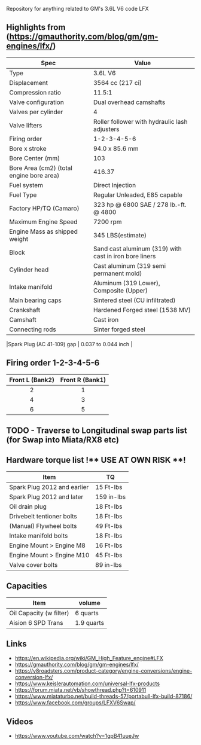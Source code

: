 Repository for anything related to GM's 3.6L V6 code LFX
## Highlights from (https://gmauthority.com/blog/gm/gm-engines/lfx/)
| Spec        | Value |
| ----------- | ----------- |
|Type |	3.6L V6 |
|Displacement|3564 cc (217 ci)|
|Compression ratio|	11.5:1 |
|Valve configuration|	Dual overhead camshafts |
|Valves per cylinder|	4 |
|Valve lifters|	Roller follower with hydraulic lash adjusters|
|Firing order|	1-2-3-4-5-6|
|Bore x stroke|	94.0 x 85.6 mm |
|Bore Center (mm)|	103 |
|Bore Area (cm2) (total engine bore area)|	416.37|
|Fuel system|	Direct Injection |
|Fuel Type|	Regular Unleaded, E85 capable |
|Factory HP/TQ (Camaro) |	323 hp @ 6800 SAE  / 278 lb.-ft. @ 4800 |
|Maximum Engine Speed| 7200 rpm|
|Engine Mass as shipped weight|	345 LBS(estimate) |
|Block|	Sand cast aluminum (319) with cast in iron bore liners |
|Cylinder head|	Cast aluminum (319 semi permanent mold) |
|Intake manifold|	Aluminum (319 Lower), Composite (Upper) |
|Main bearing caps|	Sintered steel (CU infiltrated) |
|Crankshaft|	Hardened Forged steel (1538 MV) |
|Camshaft|	Cast iron |
|Connecting rods|	Sinter forged steel |

|Spark Plug (AC 41-109) gap | 0.037 to 0.044 inch |

## Firing order 1-2-3-4-5-6
|  Front L (Bank2)| Front R (Bank1)|
|    :----:   |    :----:   |
| 2 | 1 |
| 4 | 3 |
| 6 | 5 |

## TODO - Traverse to Longitudinal swap parts list (for Swap into Miata/RX8 etc)

## Hardware torque list \!\*\* USE AT OWN RISK \*\*\!
| Item | TQ |
|---|---|
|Spark Plug 2012 and earlier | 15 Ft-lbs |
|Spark Plug 2012 and later | 159 in-lbs |
|Oil drain plug | 18 Ft-lbs |
|Drivebelt tentioner bolts | 18 Ft-lbs |
|(Manual) Flywheel bolts | 49 Ft-lbs |
|Intake manifold bolts  | 18 Ft-lbs |
|Engine Mount > Engine M8 | 16 Ft-lbs |
|Engine Mount > Engine M10 | 45 Ft-lbs |
|Valve cover bolts | 89 in-lbs |


## Capacities
| Item | volume |
| --- | --- |
|Oil Capacity (w filter) | 6 quarts |
|Aision 6 SPD Trans | 1.9 quarts |

## Links
- https://en.wikipedia.org/wiki/GM_High_Feature_engine#LFX
- https://gmauthority.com/blog/gm/gm-engines/lfx/
- https://v8roadsters.com/product-category/engine-conversions/engine-conversion-lfx/
- https://www.keislerautomation.com/universal-lfx-products
- https://forum.miata.net/vb/showthread.php?t=610911
- https://www.miataturbo.net/build-threads-57/portabull-lfx-build-87186/
- https://www.facebook.com/groups/LFXV6Swap/

## Videos
- https://www.youtube.com/watch?v=1gpB41uueJw
